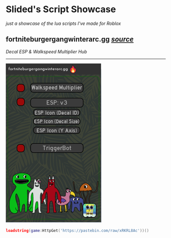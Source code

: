 # Slided's Script Showcase
*just a showcase of the lua scripts I've made for Roblox*

## fortniteburgergangwinterarc.gg [*source*](https://github.com/Slided/myrobloxscripts/blob/main/src/scripts/fortniteburgergangwinterarc.lua)
*Decal ESP & Walkspeed Multiplier Hub*

---

![Image](https://github.com/Slided/myrobloxscripts/blob/main/src/media/Screenshot%202024-11-11%20211754.png?raw=true)

```lua
loadstring(game:HttpGet('https://pastebin.com/raw/xRKRL8Ac'))()
